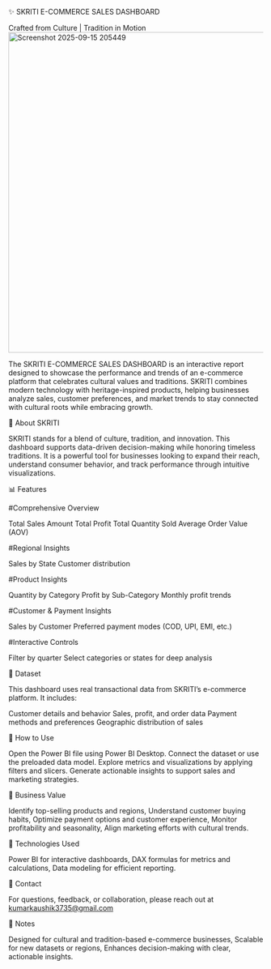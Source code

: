 ✨ SKRITI E-COMMERCE SALES DASHBOARD

Crafted from Culture | Tradition in Motion
<img width="1290" height="633" alt="Screenshot 2025-09-15 205449" src="https://github.com/user-attachments/assets/08bd8550-ab62-4318-92a1-19882101a8f9" />

The SKRITI E-COMMERCE SALES DASHBOARD is an interactive report designed to showcase the performance and trends of an e-commerce platform that celebrates cultural values and traditions. SKRITI combines modern technology with heritage-inspired products, helping businesses analyze sales, customer preferences, and market trends to stay connected with cultural roots while embracing growth.

🌟 About SKRITI

SKRITI stands for a blend of culture, tradition, and innovation. This dashboard supports data-driven decision-making while honoring timeless traditions. It is a powerful tool for businesses looking to expand their reach, understand consumer behavior, and track performance through intuitive visualizations.

📊 Features

#Comprehensive Overview

Total Sales Amount
Total Profit
Total Quantity Sold
Average Order Value (AOV)

#Regional Insights

Sales by State
Customer distribution

#Product Insights

Quantity by Category
Profit by Sub-Category
Monthly profit trends

#Customer & Payment Insights

Sales by Customer
Preferred payment modes (COD, UPI, EMI, etc.)

#Interactive Controls

Filter by quarter
Select categories or states for deep analysis

📂 Dataset

This dashboard uses real transactional data from SKRITI’s e-commerce platform. It includes:

Customer details and behavior
Sales, profit, and order data
Payment methods and preferences
Geographic distribution of sales

🚀 How to Use

Open the Power BI file using Power BI Desktop.
Connect the dataset or use the preloaded data model.
Explore metrics and visualizations by applying filters and slicers.
Generate actionable insights to support sales and marketing strategies.

🎯 Business Value

Identify top-selling products and regions,
Understand customer buying habits,
Optimize payment options and customer experience,
Monitor profitability and seasonality,
Align marketing efforts with cultural trends.

📂 Technologies Used

Power BI for interactive dashboards,
DAX formulas for metrics and calculations,
Data modeling for efficient reporting.

📩 Contact

For questions, feedback, or collaboration, please reach out at kumarkaushik3735@gmail.com

📌 Notes

Designed for cultural and tradition-based e-commerce businesses,
Scalable for new datasets or regions,
Enhances decision-making with clear, actionable insights.
